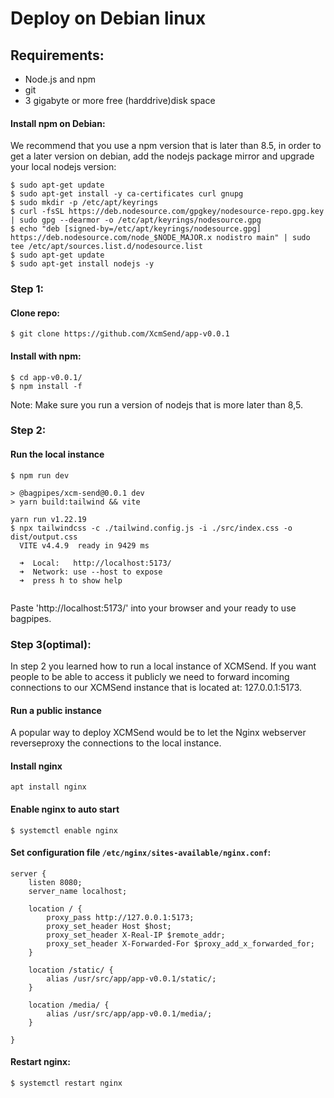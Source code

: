 # Deploy on Debian linux



## Requirements:  
 -  Node.js and npm   
 -  git   
 -  3 gigabyte or more free (harddrive)disk space   

#### Install npm on Debian:  
We recommend that you use a npm version that is later than 8.5, in order to get a later version on debian, add the nodejs package mirror and upgrade your local nodejs version:   
```shell
$ sudo apt-get update
$ sudo apt-get install -y ca-certificates curl gnupg
$ sudo mkdir -p /etc/apt/keyrings
$ curl -fsSL https://deb.nodesource.com/gpgkey/nodesource-repo.gpg.key | sudo gpg --dearmor -o /etc/apt/keyrings/nodesource.gpg
$ echo "deb [signed-by=/etc/apt/keyrings/nodesource.gpg] https://deb.nodesource.com/node_$NODE_MAJOR.x nodistro main" | sudo tee /etc/apt/sources.list.d/nodesource.list
$ sudo apt-get update  
$ sudo apt-get install nodejs -y  
```

### Step 1:

#### Clone repo: 
```shell
$ git clone https://github.com/XcmSend/app-v0.0.1
```

#### Install with npm:  

```shell
$ cd app-v0.0.1/ 
$ npm install -f 
```  
Note: Make sure you run a version of nodejs that is more later than 8,5.


### Step 2:  

#### Run the local instance   
```shell  
$ npm run dev

> @bagpipes/xcm-send@0.0.1 dev
> yarn build:tailwind && vite

yarn run v1.22.19
$ npx tailwindcss -c ./tailwind.config.js -i ./src/index.css -o dist/output.css
  VITE v4.4.9  ready in 9429 ms

  ➜  Local:   http://localhost:5173/
  ➜  Network: use --host to expose
  ➜  press h to show help
 
```

Paste 'http://localhost:5173/' into your browser and your ready to use bagpipes.  


### Step 3(optimal):

In step 2 you learned how to run a local instance of XCMSend. If you want people to be able to access it publicly we need to forward incoming connections to our XCMSend instance that is located at: 127.0.0.1:5173.  


#### Run a public instance   
A popular way to deploy XCMSend would be to let the Nginx webserver reverseproxy the connections to the local instance.  


#### Install nginx    
```shell  
apt install nginx
```

#### Enable nginx to auto start   
```shell  
$ systemctl enable nginx
```

#### Set configuration file `/etc/nginx/sites-available/nginx.conf`:   


```nginx
server {
    listen 8080;
    server_name localhost;

    location / {
        proxy_pass http://127.0.0.1:5173;
        proxy_set_header Host $host;
        proxy_set_header X-Real-IP $remote_addr;
        proxy_set_header X-Forwarded-For $proxy_add_x_forwarded_for;
    }

    location /static/ {
        alias /usr/src/app/app-v0.0.1/static/;
    }

    location /media/ {
        alias /usr/src/app/app-v0.0.1/media/;
    }

}
```


#### Restart nginx: 
```shell
$ systemctl restart nginx
```

